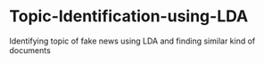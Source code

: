 # Topic-Identification-using-LDA
Identifying topic of fake news using LDA and finding similar kind of documents 
